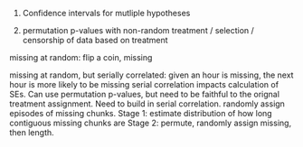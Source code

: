 1. Confidence intervals for mutliple hypotheses

2. permutation p-values with non-random treatment / selection / censorship of data based on treatment

missing at random: flip a coin, missing

missing at random, but serially correlated: given an hour is missing, the next hour is more likely to be missing
serial correlation impacts calculation of SEs.
Can use permutation p-values, but need to be faithful to the orignal treatment assignment.
Need to build in serial correlation. randomly assign episodes of missing chunks.
Stage 1: estimate distribution of how long contiguous missing chunks are
Stage 2: permute, randomly assign missing, then length.
